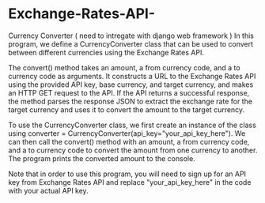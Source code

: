 # Exchange-Rates-API-
Currency Converter ( need to intregate with django web  framework  ) 
In this program, we define a CurrencyConverter class that can be used to convert between different currencies using the Exchange Rates API.

The convert() method takes an amount, a from currency code, and a to currency code as arguments.
It constructs a URL to the Exchange Rates API using the provided API key, base currency, and target currency, and makes an HTTP GET request to the API. 
If the API returns a successful response, the method parses the response JSON to extract the exchange rate for the target currency and uses it to
convert the amount to the target currency.

To use the CurrencyConverter class, we first create an instance of the class using converter = CurrencyConverter(api_key="your_api_key_here").
We can then call the convert() method with an amount, a from currency code, and a to currency code to convert the amount from one currency to another.
The program prints the converted amount to the console.

Note that in order to use this program, you will need to sign up for an API key from Exchange Rates API and replace "your_api_key_here" in the code with
your actual API key.
